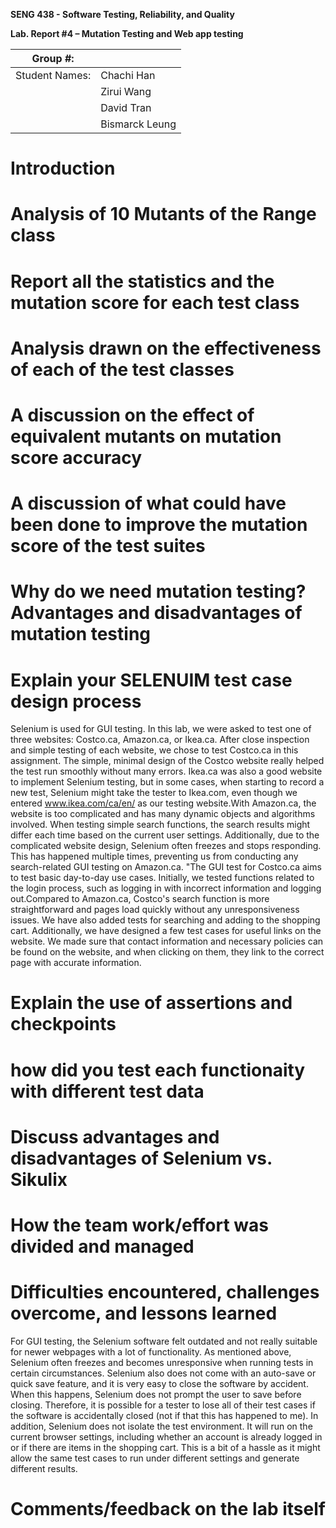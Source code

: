 **SENG 438 - Software Testing, Reliability, and Quality**

**Lab. Report \#4 – Mutation Testing and Web app testing**

| Group \#:      |     |
| -------------- | --- |
| Student Names: | Chachi Han    |
|                | Zirui Wang    |
|                | David Tran    |
|                | Bismarck Leung    |

# Introduction


# Analysis of 10 Mutants of the Range class 

# Report all the statistics and the mutation score for each test class



# Analysis drawn on the effectiveness of each of the test classes

# A discussion on the effect of equivalent mutants on mutation score accuracy

# A discussion of what could have been done to improve the mutation score of the test suites

# Why do we need mutation testing? Advantages and disadvantages of mutation testing

# Explain your SELENUIM test case design process
Selenium is used for GUI testing. In this lab, we were asked to test one of three websites: Costco.ca, Amazon.ca, or Ikea.ca. After close inspection and simple testing of each website, we chose to test Costco.ca in this assignment. The simple, minimal design of the Costco website really helped the test run smoothly without many errors. Ikea.ca was also a good website to implement Selenium testing, but in some cases, when starting to record a new test, Selenium might take the tester to Ikea.com, even though we entered www.ikea.com/ca/en/ as our testing website.With Amazon.ca, the website is too complicated and has many dynamic objects and algorithms involved. When testing simple search functions, the search results might differ each time based on the current user settings. Additionally, due to the complicated website design, Selenium often freezes and stops responding. This has happened multiple times, preventing us from conducting any search-related GUI testing on Amazon.ca.
"The GUI test for Costco.ca aims to test basic day-to-day use cases. Initially, we tested functions related to the login process, such as logging in with incorrect information and logging out.Compared to Amazon.ca, Costco's search function is more straightforward and pages load quickly without any unresponsiveness issues. We have also added tests for searching and adding to the shopping cart. Additionally, we have designed a few test cases for useful links on the website. We made sure that contact information and necessary policies can be found on the website, and when clicking on them, they link to the correct page with accurate information.

# Explain the use of assertions and checkpoints

# how did you test each functionaity with different test data

# Discuss advantages and disadvantages of Selenium vs. Sikulix

# How the team work/effort was divided and managed


# Difficulties encountered, challenges overcome, and lessons learned
For GUI testing, the Selenium software felt outdated and not really suitable for newer webpages with a lot of functionality. As mentioned above, Selenium often freezes and becomes unresponsive when running tests in certain circumstances.
Selenium also does not come with an auto-save or quick save feature, and it is very easy to close the software by accident. When this happens, Selenium does not prompt the user to save before closing. Therefore, it is possible for a tester to lose all of their test cases if the software is accidentally closed (not if that this has happened to me).
In addition, Selenium does not isolate the test environment. It will run on the current browser settings, including whether an account is already logged in or if there are items in the shopping cart. This is a bit of a hassle as it might allow the same test cases to run under different settings and generate different results.

# Comments/feedback on the lab itself
